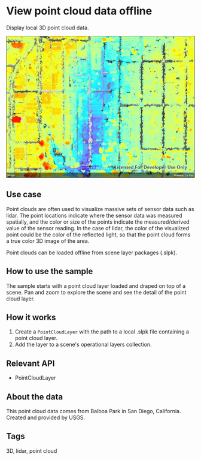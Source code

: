 # View point cloud data offline

Display local 3D point cloud data.

![Image of view point cloud data offline](viewpointclouddataoffline.jpg)

## Use case

Point clouds are often used to visualize massive sets of sensor data such as lidar. The point locations indicate where the sensor data was measured spatially, and the color or size of the points indicate the measured/derived value of the sensor reading. In the case of lidar, the color of the visualized point could be the color of the reflected light, so that the point cloud forms a true color 3D image of the area.

Point clouds can be loaded offline from scene layer packages (.slpk).

## How to use the sample

The sample starts with a point cloud layer loaded and draped on top of a scene. Pan and zoom to explore the scene and see the detail of the point cloud layer.

## How it works

1. Create a `PointCloudLayer` with the path to a local .slpk file containing a point cloud layer.
2. Add the layer to a scene's operational layers collection.

## Relevant API

* PointCloudLayer

## About the data

This point cloud data comes from Balboa Park in San Diego, California. Created and provided by USGS.

## Tags

3D, lidar, point cloud
